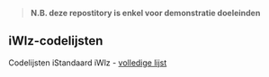 
> **N.B. deze repostitory is enkel voor demonstratie doeleinden**


## iWlz-codelijsten
Codelijsten iStandaard iWlz - [volledige lijst](https://github.com/iStandaarden/iWlz-codelijsten/blob/main/iWlz-codelijsten.md)
